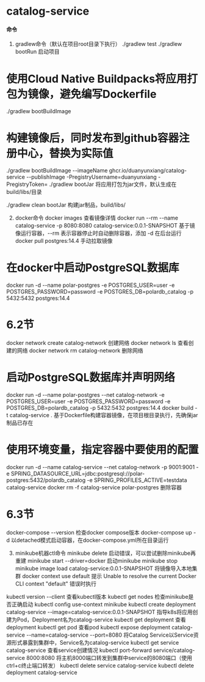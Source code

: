 # catalog-service

#### 命令

1. gradlew命令（默认在项目root目录下执行）
  ./gradlew test
  ./gradlew bootRun  启动项目
  # 使用Cloud Native Buildpacks将应用打包为镜像，避免编写Dockerfile
  ./gradlew bootBuildImage
  # 构建镜像后，同时发布到github容器注册中心，<token>替换为实际值
  ./gradlew bootBuildImage --imageName ghcr.io/duanyunxiang/catalog-service --publishImage -PregistryUsername=duanyunxiang -PregistryToken=<token>
  ./gradlew bootJar  将应用打包为jar文件，默认生成在build/libs/目录

  ./gradlew clean bootJar  构建jar制品，build/libs/

2. docker命令
  docker images  查看镜像详情
  docker run --rm --name catalog-service -p 8080:8080 catalog-service:0.0.1-SNAPSHOT  基于镜像运行容器，--rm 表示容器停止时自动删除容器，添加 -d 在后台运行
  docker pull postgres:14.4  手动拉取镜像
  # 在docker中启动PostgreSQL数据库
  docker run -d --name polar-postgres -e POSTGRES_USER=user -e POSTGRES_PASSWORD=password -e POSTGRES_DB=polardb_catalog -p 5432:5432 postgres:14.4

  # 6.2节
  docker network create catalog-network  创建网络
  docker network ls  查看创建的网络
  docker network rm catalog-network  删除网络
  # 启动PostgreSQL数据库并声明网络
  docker run -d --name polar-postgres --net catalog-network -e POSTGRES_USER=user -e POSTGRES_PASSWORD=password -e POSTGRES_DB=polardb_catalog -p 5432:5432 postgres:14.4
  docker build -t catalog-service .  基于Dockerfile构建容器镜像，在项目根目录执行，先确保jar制品已存在
  # 使用环境变量，指定容器中要使用的配置
  docker run -d --name catalog-service --net catalog-network -p 9001:9001 -e SPRING_DATASOURCE_URL=jdbc:postgresql://polar-postgres:5432/polardb_catalog -e SPRING_PROFILES_ACTIVE=testdata catalog-service
  docker rm -f catalog-service polar-postgres  删除容器

  # 6.3节
  docker-compose --version  检查docker compose版本
  docker-compose up -d  以detached模式启动容器，在docker-compose.yml所在目录运行

3. minikube机器ctl命令
  minikube delete  启动错误，可以尝试删除minikube再重建
  minikube start --driver=docker  启动minikube
  minikube stop
  minikube image load catalog-service:0.0.1-SNAPSHOT  将镜像导入本地集群
  docker context use default  提示 Unable to resolve the current Docker CLI context "default" 错误时执行

  kubectl version --client  查看kubectl版本
  kubectl get nodes  检查minikube是否正确启动
  kubectl config use-context minikube
  kubectl create deployment catalog-service --image=catalog-service:0.0.1-SNAPSHOT  指导k8s将应用创建为Pod，Deployment名为catalog-service
  kubectl get deployment  查看deployment
  kubectl get pod  查看pod
  kubectl expose deployment catalog-service --name=catalog-service --port=8080  将Catalog Service以Service资源形式暴露到集群中，Service名为catalog-service
  kubectl get service catalog-service  查看service创建情况
  kubectl port-forward service/catalog-service 8000:8080  将主机8000端口转发到集群中service的8080端口（使用ctrl+c终止端口转发）
  kubectl delete service catalog-service
  kubectl delete deployment catalog-service
